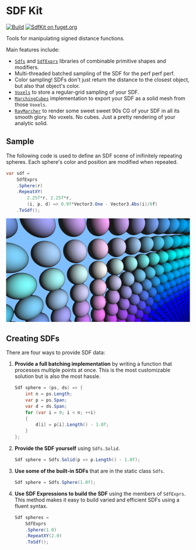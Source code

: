 # SDF Kit

[![Build](https://github.com/praeclarum/SdfKit/actions/workflows/build.yml/badge.svg)](https://github.com/praeclarum/SdfKit/actions/workflows/build.yml)
[![SdfKit on fuget.org](https://www.fuget.org/packages/SdfKit/badge.svg)](https://www.fuget.org/packages/SdfKit)

Tools for manipulating signed distance functions.

Main features include:

* [`Sdfs`](SdfKit/Sdf.cs) and [`SdfExprs`](SdfKit/SdfExpr.cs) libraries of combinable primitive shapes and modifiers.
* Multi-threaded batched sampling of the SDF for the perf perf perf.
* Color sampling! SDFs don't just return the distance to the closest object, but also that object's color.
* [`Voxels`](SdfKit/Voxels.cs) to store a regular-grid sampling of your SDF.
* [`MarchingCubes`](SdfKit/MarchingCubes.cs) implementation to export your SDF as a solid mesh from those `Voxels`.
* [`RayMarcher`](SdfKit/RayMarcher.cs) to render some sweet sweet 90s CG of your SDF in all its smooth glory. No voxels. No cubes. Just a pretty rendering of your analytic solid.

## Sample

The following code is used to define an SDF scene of inifinitely repeating spheres.
Each sphere's color and position are modified when repeated.

```csharp
var sdf = 
    SdfExprs
    .Sphere(r)
    .RepeatXY(
        2.25f*r, 2.25f*r,
        (i, p, d) => 0.9f*Vector3.One - Vector3.Abs(i)/6f)
    .ToSdf();
```

![Raytrace of Sample Code](SampleResults/SphereRepeat_1920x1080.jpg)

## Creating SDFs

There are four ways to provide SDF data:

1. **Provide a full batching implementation** by writing a function that processes multiple points at once. This is the most customizable solution but is also the most hassle.

    ```csharp
    Sdf sphere = (ps, ds) => {
        int n = ps.Length;
        var p = ps.Span;
        var d = ds.Span;
        for (var i = 0; i < n; ++i)
        {
            d[i] = p[i].Length() - 1.0f;
        }
    };
    ```

2. **Provide the SDF yourself** using `Sdfs.Solid`.

    ```csharp
    Sdf sphere = Sdfs.Solid(p => p.Length() - 1.0f);
    ```

3. **Use some of the built-in SDFs** that are in the static class `Sdfs`.

    ```csharp
    Sdf sphere = Sdfs.Sphere(1.0f);
    ```

4. **Use SDF Expressions to build the SDF** using the members of `SdfExprs`. This method makes it easy to build varied and efficient SDFs using a fluent syntax.

    ```csharp
    Sdf spheres =
        SdfExprs
        .Sphere(1.0)
        .RepeatXY(2.0)
        .ToSdf();
    ```

